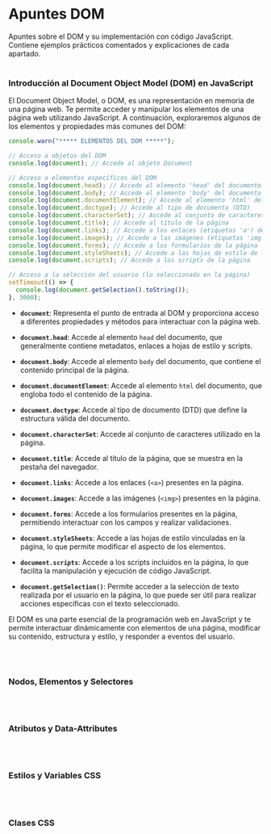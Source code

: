 # Apuntes DOM
Apuntes sobre el DOM y su implementación con código JavaScript. Contiene ejemplos prácticos comentados y explicaciones de cada apartado.
<br><br>
### Introducción al Document Object Model (DOM) en JavaScript

El Document Object Model, o DOM, es una representación en memoria de una página web. Te permite acceder y manipular los elementos de una página web utilizando JavaScript. A continuación, exploraremos algunos de los elementos y propiedades más comunes del DOM:

```javascript
console.warn("***** ELEMENTOS DEL DOM *****");

// Acceso a objetos del DOM
console.log(document); // Accede al objeto Document

// Acceso a elementos específicos del DOM
console.log(document.head); // Accede al elemento 'head' del documento
console.log(document.body); // Accede al elemento 'body' del documento
console.log(document.documentElement); // Accede al elemento 'html' del documento
console.log(document.doctype); // Accede al tipo de documento (DTD)
console.log(document.characterSet); // Accede al conjunto de caracteres de la página
console.log(document.title); // Accede al título de la página
console.log(document.links); // Accede a los enlaces (etiquetas 'a') de la página
console.log(document.images); // Accede a las imágenes (etiquetas 'img') de la página
console.log(document.forms); // Accede a los formularios de la página
console.log(document.styleSheets); // Accede a las hojas de estilo de la página
console.log(document.scripts); // Accede a los scripts de la página

// Acceso a la selección del usuario (lo seleccionado en la página)
setTimeout(() => {
  console.log(document.getSelection().toString());
}, 3000);
```

- **`document`**: Representa el punto de entrada al DOM y proporciona acceso a diferentes propiedades y métodos para interactuar con la página web.

- **`document.head`**: Accede al elemento `head` del documento, que generalmente contiene metadatos, enlaces a hojas de estilo y scripts.

- **`document.body`**: Accede al elemento `body` del documento, que contiene el contenido principal de la página.

- **`document.documentElement`**: Accede al elemento `html` del documento, que engloba todo el contenido de la página.

- **`document.doctype`**: Accede al tipo de documento (DTD) que define la estructura válida del documento.

- **`document.characterSet`**: Accede al conjunto de caracteres utilizado en la página.

- **`document.title`**: Accede al título de la página, que se muestra en la pestaña del navegador.

- **`document.links`**: Accede a los enlaces (`<a>`) presentes en la página.

- **`document.images`**: Accede a las imágenes (`<img>`) presentes en la página.

- **`document.forms`**: Accede a los formularios presentes en la página, permitiendo interactuar con los campos y realizar validaciones.

- **`document.styleSheets`**: Accede a las hojas de estilo vinculadas en la página, lo que permite modificar el aspecto de los elementos.

- **`document.scripts`**: Accede a los scripts incluidos en la página, lo que facilita la manipulación y ejecución de código JavaScript.

- **`document.getSelection()`**: Permite acceder a la selección de texto realizada por el usuario en la página, lo que puede ser útil para realizar acciones específicas con el texto seleccionado.

El DOM es una parte esencial de la programación web en JavaScript y te permite interactuar dinámicamente con elementos de una página, modificar su contenido, estructura y estilo, y responder a eventos del usuario.

<br><br>
### Nodos, Elementos y Selectores



<br><br>
### Atributos y Data-Attributes



<br><br>
### Estilos y Variables CSS



<br><br>
### Clases CSS
